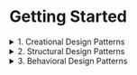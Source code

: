 # Getting Started

<details>
<summary>1. Creational Design Patterns</summary>

- [ ] Introduction
- [ ] Singleton

</details>

<details>
<summary>2. Structural Design Patterns</summary>

- [ ] Introduction
- [ ] Adapter Pattern

</details>

<details>
<summary>3. Behavioral Design Patterns</summary>

- [ ] Introduction
- [ ] Observer Pattern

</details>